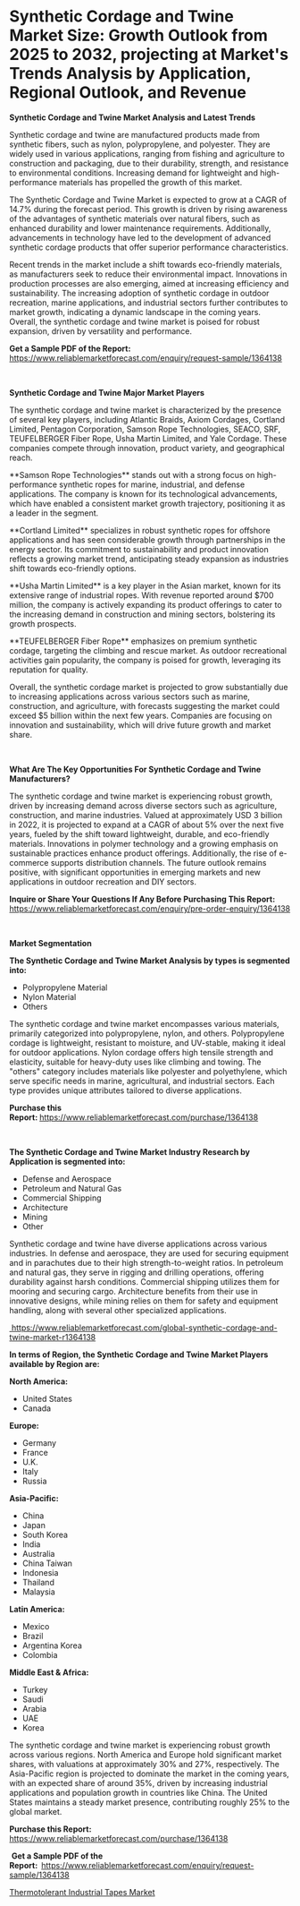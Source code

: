 <p><h1>Synthetic Cordage and Twine Market Size: Growth Outlook from 2025 to 2032, projecting at Market's Trends Analysis by Application, Regional Outlook, and Revenue</h1></p><p><strong>Synthetic Cordage and Twine Market Analysis and Latest Trends</strong></p>
<p><p>Synthetic cordage and twine are manufactured products made from synthetic fibers, such as nylon, polypropylene, and polyester. They are widely used in various applications, ranging from fishing and agriculture to construction and packaging, due to their durability, strength, and resistance to environmental conditions. Increasing demand for lightweight and high-performance materials has propelled the growth of this market.</p><p>The Synthetic Cordage and Twine Market is expected to grow at a CAGR of 14.7% during the forecast period. This growth is driven by rising awareness of the advantages of synthetic materials over natural fibers, such as enhanced durability and lower maintenance requirements. Additionally, advancements in technology have led to the development of advanced synthetic cordage products that offer superior performance characteristics.</p><p>Recent trends in the market include a shift towards eco-friendly materials, as manufacturers seek to reduce their environmental impact. Innovations in production processes are also emerging, aimed at increasing efficiency and sustainability. The increasing adoption of synthetic cordage in outdoor recreation, marine applications, and industrial sectors further contributes to market growth, indicating a dynamic landscape in the coming years. Overall, the synthetic cordage and twine market is poised for robust expansion, driven by versatility and performance.</p></p>
<p><strong>Get a Sample PDF of the Report:&nbsp;</strong> <a href="https://www.reliablemarketforecast.com/enquiry/request-sample/1364138?utm_campaign=2783&utm_medium=2&utm_source=Github&utm_content=ia&utm_term=05042025&utm_id=synthetic-cordage-and-twine">https://www.reliablemarketforecast.com/enquiry/request-sample/1364138</a></p>
<p>&nbsp;</p>
<p><strong>Synthetic Cordage and Twine Major Market Players</strong></p>
<p><p>The synthetic cordage and twine market is characterized by the presence of several key players, including Atlantic Braids, Axiom Cordages, Cortland Limited, Pentagon Corporation, Samson Rope Technologies, SEACO, SRF, TEUFELBERGER Fiber Rope, Usha Martin Limited, and Yale Cordage. These companies compete through innovation, product variety, and geographical reach.</p><p>**Samson Rope Technologies** stands out with a strong focus on high-performance synthetic ropes for marine, industrial, and defense applications. The company is known for its technological advancements, which have enabled a consistent market growth trajectory, positioning it as a leader in the segment.</p><p>**Cortland Limited** specializes in robust synthetic ropes for offshore applications and has seen considerable growth through partnerships in the energy sector. Its commitment to sustainability and product innovation reflects a growing market trend, anticipating steady expansion as industries shift towards eco-friendly options.</p><p>**Usha Martin Limited** is a key player in the Asian market, known for its extensive range of industrial ropes. With revenue reported around $700 million, the company is actively expanding its product offerings to cater to the increasing demand in construction and mining sectors, bolstering its growth prospects.</p><p>**TEUFELBERGER Fiber Rope** emphasizes on premium synthetic cordage, targeting the climbing and rescue market. As outdoor recreational activities gain popularity, the company is poised for growth, leveraging its reputation for quality.</p><p>Overall, the synthetic cordage market is projected to grow substantially due to increasing applications across various sectors such as marine, construction, and agriculture, with forecasts suggesting the market could exceed $5 billion within the next few years. Companies are focusing on innovation and sustainability, which will drive future growth and market share.</p></p>
<p>&nbsp;</p>
<p><strong>What Are The Key Opportunities For Synthetic Cordage and Twine Manufacturers?</strong></p>
<p><p>The synthetic cordage and twine market is experiencing robust growth, driven by increasing demand across diverse sectors such as agriculture, construction, and marine industries. Valued at approximately USD 3 billion in 2022, it is projected to expand at a CAGR of about 5% over the next five years, fueled by the shift toward lightweight, durable, and eco-friendly materials. Innovations in polymer technology and a growing emphasis on sustainable practices enhance product offerings. Additionally, the rise of e-commerce supports distribution channels. The future outlook remains positive, with significant opportunities in emerging markets and new applications in outdoor recreation and DIY sectors.</p></p>
<p><strong>Inquire or Share Your Questions If Any Before Purchasing This Report:</strong> <a href="https://www.reliablemarketforecast.com/enquiry/pre-order-enquiry/1364138?utm_campaign=2783&utm_medium=2&utm_source=Github&utm_content=ia&utm_term=05042025&utm_id=synthetic-cordage-and-twine">https://www.reliablemarketforecast.com/enquiry/pre-order-enquiry/1364138</a></p>
<p>&nbsp;</p>
<p><strong>Market Segmentation</strong></p>
<p><strong>The Synthetic Cordage and Twine Market Analysis by types is segmented into:</strong></p>
<p><ul><li>Polypropylene Material</li><li>Nylon Material</li><li>Others</li></ul></p>
<p><p>The synthetic cordage and twine market encompasses various materials, primarily categorized into polypropylene, nylon, and others. Polypropylene cordage is lightweight, resistant to moisture, and UV-stable, making it ideal for outdoor applications. Nylon cordage offers high tensile strength and elasticity, suitable for heavy-duty uses like climbing and towing. The "others" category includes materials like polyester and polyethylene, which serve specific needs in marine, agricultural, and industrial sectors. Each type provides unique attributes tailored to diverse applications.</p></p>
<p><strong>Purchase this Report:&nbsp;</strong><a href="https://www.reliablemarketforecast.com/purchase/1364138?utm_campaign=2783&utm_medium=2&utm_source=Github&utm_content=ia&utm_term=05042025&utm_id=synthetic-cordage-and-twine">https://www.reliablemarketforecast.com/purchase/1364138</a></p>
<p>&nbsp;</p>
<p><strong>The Synthetic Cordage and Twine Market Industry Research by Application is segmented into:</strong></p>
<p><ul><li>Defense and Aerospace</li><li>Petroleum and Natural Gas</li><li>Commercial Shipping</li><li>Architecture</li><li>Mining</li><li>Other</li></ul></p>
<p><p>Synthetic cordage and twine have diverse applications across various industries. In defense and aerospace, they are used for securing equipment and in parachutes due to their high strength-to-weight ratios. In petroleum and natural gas, they serve in rigging and drilling operations, offering durability against harsh conditions. Commercial shipping utilizes them for mooring and securing cargo. Architecture benefits from their use in innovative designs, while mining relies on them for safety and equipment handling, along with several other specialized applications.</p></p>
<p><a href="https://www.reliablemarketforecast.com/global-synthetic-cordage-and-twine-market-r1364138?utm_campaign=2783&utm_medium=2&utm_source=Github&utm_content=ia&utm_term=05042025&utm_id=synthetic-cordage-and-twine">&nbsp;https://www.reliablemarketforecast.com/global-synthetic-cordage-and-twine-market-r1364138</a></p>
<p><strong>In terms of Region, the Synthetic Cordage and Twine Market Players available by Region are:</strong></p>
<p>
    <p> <strong> North America: </strong>
        <ul>
            <li>United States</li>
            <li>Canada</li>
        </ul>
        </p> 
    <p> <strong> Europe: </strong>
        <ul>
            <li>Germany</li>
            <li>France</li>
            <li>U.K.</li>
            <li>Italy</li>
            <li>Russia</li>
        </ul>
        </p> 
    <p> <strong> Asia-Pacific: </strong>
        <ul>
            <li>China</li>
            <li>Japan</li>
            <li>South Korea</li>
            <li>India</li>
            <li>Australia</li>
            <li>China Taiwan</li>
            <li>Indonesia</li>
            <li>Thailand</li>
            <li>Malaysia</li>
        </ul>
        </p> 
    <p> <strong> Latin America: </strong>
        <ul>
            <li>Mexico</li>
            <li>Brazil</li>
            <li>Argentina Korea</li>
            <li>Colombia</li>
        </ul>
        </p> 
    <p> <strong> Middle East & Africa: </strong>
        <ul>
            <li>Turkey</li>
            <li>Saudi</li>
            <li>Arabia</li>
            <li>UAE</li>
            <li>Korea</li>
        </ul>
    </p>
    </p>
<p><p>The synthetic cordage and twine market is experiencing robust growth across various regions. North America and Europe hold significant market shares, with valuations at approximately 30% and 27%, respectively. The Asia-Pacific region is projected to dominate the market in the coming years, with an expected share of around 35%, driven by increasing industrial applications and population growth in countries like China. The United States maintains a steady market presence, contributing roughly 25% to the global market.</p></p>
<p><strong>Purchase this Report: </strong><a href="https://www.reliablemarketforecast.com/purchase/1364138?utm_campaign=2783&utm_medium=2&utm_source=Github&utm_content=ia&utm_term=05042025&utm_id=synthetic-cordage-and-twine">https://www.reliablemarketforecast.com/purchase/1364138</a></p>
<p>&nbsp;<strong>Get a Sample PDF of the Report:&nbsp;&nbsp;</strong><a href="https://www.reliablemarketforecast.com/enquiry/request-sample/1364138?utm_campaign=2783&utm_medium=2&utm_source=Github&utm_content=ia&utm_term=05042025&utm_id=synthetic-cordage-and-twine">https://www.reliablemarketforecast.com/enquiry/request-sample/1364138</a></p>
<p><strong></strong></p>
<p><p><a href="https://github.com/ngozudapshi/Market-Research-Report-List-1/blob/main/thermotolerant-industrial-tapes-market.md?utm_campaign=2783&utm_medium=2&utm_source=Github&utm_content=ia&utm_term=05042025&utm_id=synthetic-cordage-and-twine">Thermotolerant Industrial Tapes Market</a></p></p>